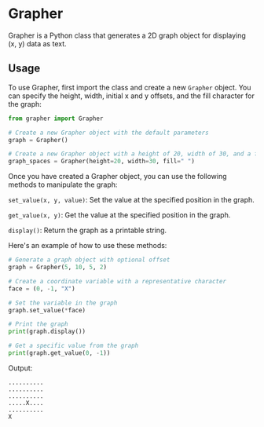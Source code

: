 # Grapher

Grapher is a Python class that generates a 2D graph object for displaying (x, y) data as text.


## Usage

To use Grapher, first import the class and create a new `Grapher` object. You can specify the height, width, initial x and y offsets, and the fill character for the graph:

```python
from grapher import Grapher

# Create a new Grapher object with the default parameters
graph = Grapher()

# Create a new Grapher object with a height of 20, width of 30, and a fill character of space " ".
graph_spaces = Grapher(height=20, width=30, fill=" ")
```

Once you have created a Grapher object, you can use the following methods to manipulate the graph:

`set_value(x, y, value)`: Set the value at the specified position in the graph.

`get_value(x, y)`: Get the value at the specified position in the graph.

`display()`: Return the graph as a printable string.

Here's an example of how to use these methods:

```python
# Generate a graph object with optional offset
graph = Grapher(5, 10, 5, 2)

# Create a coordinate variable with a representative character
face = (0, -1, "X")

# Set the variable in the graph
graph.set_value(*face)

# Print the graph
print(graph.display())

# Get a specific value from the graph
print(graph.get_value(0, -1))

```
Output: 
```
..........
..........
..........
.....X....
..........
X
```

